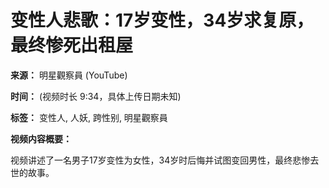 # 变性人悲歌：17岁变性，34岁求复原，最终惨死出租屋

**来源：** 明星觀察員 (YouTube)

**时间：** (视频时长 9:34，具体上传日期未知)

**标签：** 变性人, 人妖, 跨性别, 明星觀察員

**视频内容概要：**

视频讲述了一名男子17岁变性为女性，34岁时后悔并试图变回男性，最终悲惨去世的故事。
